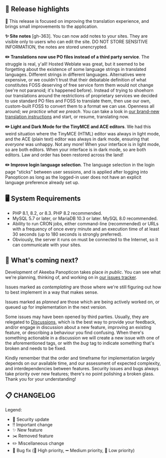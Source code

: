 ## 🔎 Release highlights

🔣 This release is focused on improving the translation experience, and brings small improvements to the application.

**✨ Site notes** [gh-363]. You can now add notes to your sites. They are visible only to users who can edit the site. DO NOT STORE SENSITIVE INFORMATION, the notes are stored unencrypted.

**✏️ Translations now use PO files instead of a third party service**. The struggle is real, y'all! Hosted Weblate was great, but it seemed to be forgetting about the existence of some language strings in translated languages. Different strings in different languages. Alternatives were expensive, or we couldn't trust that their debatable definition of what constitutes FOSS deserving of free service form them would not change (we're not paranoid; it's happened before). Instead of trying to shoehorn our translations around the restrictions of proprietary services we decided to use standard PO files and FOSS to translate them, then use our own, custom-built FOSS to convert them to a format we can use. Openness all around; _we practice what we preach_. You can take a look in [our brand-new translation instructions](https://github.com/akeeba/panopticon/wiki/Translator-Resources) and start, or resume, translating now. 

**✏️ Light and Dark Mode for the TinyMCE and ACE editors**. We had this weird situation where the TinyMCE (HTML) editor was always in light mode, and the ACE (plain text) editor was always in dark mode, ensuring that _everyone_ was unhappy. Not any more! When your interface is in light mode, so are both editors. When your interface is in dark mode, so are both editors. Law and order has been restored across the land! 

**✏️ Improve login language selection**. The language selection in the login page "sticks" between user sessions, and is applied after logging into Panopticon as long as the logged-in user does not have an explicit language preference already set up.

## 🖥️ System Requirements

* PHP 8.1, 8.2, or 8.3. PHP 8.2 recommended.
* MySQL 5.7 or later, or MariaDB 10.3 or later. MySQL 8.0 recommended.
* Ability to run CRON jobs, either command-line (recommended) or URLs with a frequency of once every minute and an
  execution time of at least 30 seconds (up to 180 seconds is strongly preferred).
* Obviously, the server it runs on must be connected to the Internet, so it can communicate with your sites.

## 🔮 What's coming next?

Development of Akeeba Panopticon takes place _in public_. You can see what we're planning, thinking of, and working on
in [our issues tracker](https://github.com/akeeba/panopticon/issues).

Issues marked as _contemplating_ are those where we're still figuring out how to best implement in a way that makes
sense.

Issues marked as _planned_ are those which are being actively worked on, or queued up for implementation in the next
version.

Some issues may have been opened by third parties. Usually, they are relegated
to [Discussions](https://github.com/akeeba/panopticon/discussions), which is the best way to provide your feedback,
and/or engage in discussion about a new feature, improving an existing feature, or describing a behaviour you find
confusing. When there's something actionable in a discussion we will create a new issue with one of the aforementioned
tags, or with the _bug_ tag to indicate something that's broken and needs to be fixed.

Kindly remember that the order and timeframe for implementation largely depends on our available time, and our
assessment of expected complexity, and interdependencies between features. Security issues and bugs always take priority
over new features; there's no point polishing a broken glass. Thank you for your understanding!

## 📋 CHANGELOG

[//]: # (TODO)

Legend:

* 🚨 Security update
* ‼️ Important change
* ✨ New feature
* ✂️ Removed feature
* ✏️ Miscellaneous change
* 🐞 Bug fix (🔺 High priority, ➖ Medium priority, 🔻 Low priority)
